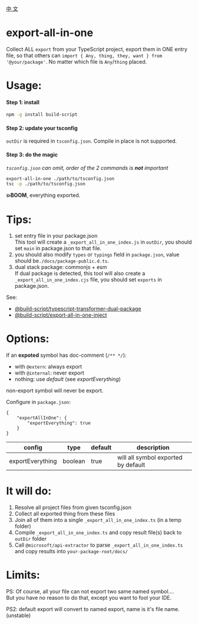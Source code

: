 [中 文](./README.cn.md)

# export-all-in-one

Collect ALL `export` from your TypeScript project, export them in ONE entry file, so that others can `import { Any, thing, they, want } from '@your/package'`. No matter which file is `Any`/`thing` placed.

# Usage:

#### Step 1: install

```bash
npm -g install build-script
```

#### Step 2: update your tsconfig

`outDir` is required in `tsconfig.json`. Compile in place is not supported.

#### Step 3: do the magic

_`tsconfig.json` can omit, order of the 2 commands is **not** important_

```sh
export-all-in-one ./path/to/tsconfig.json
tsc -p ./path/to/tsconfig.json
```

**💥BOOM**, everything exported.

# Tips:

1. set entry file in your package.json  
   This tool will create a `_export_all_in_one_index.js` in `outDir`, you should set `main` in package.json to that file.
1. you should also modify `types` or `typings` field in `package.json`, value should be`./docs/package-public.d.ts`.
1. dual stack package: commonjs + esm  
   If dual package is detected, this tool will also create a `_export_all_in_one_index.cjs` file, you should set `exports` in package.json.

See:

-   [@build-script/typescript-transformer-dual-package](https://www.npmjs.com/package/@build-script/typescript-transformer-dual-package)
-   [@build-script/export-all-in-one-inject](https://www.npmjs.com/package/@build-script/export-all-in-one-inject)

# Options:

If an **expoted** symbol has doc-comment (`/** */`):

-   with `@extern`: always export
-   with `@internal`: never export
-   nothing: use _default_ (see _exportEverything_)

non-export symbol will never be export.

Configure in `package.json`:

```jsonc
{
	"exportAllInOne": {
		"exportEverything": true
	}
}
```

| config           | type    | default | description                         |
| ---------------- | ------- | ------- | ----------------------------------- |
| exportEverything | boolean | true    | will all symbol exported by default |

# It will do:

1. Resolve all project files from given tsconfig.json
1. Collect all exported thing from these files
1. Join all of them into a single `_export_all_in_one_index.ts` (in a temp folder)
1. Compile `_export_all_in_one_index.ts` and copy result file(s) back to `outDir` folder
1. Call `@microsoft/api-extractor` to parse `_export_all_in_one_index.ts` and copy results into `your-package-root/docs/`

# Limits:

PS: Of course, all your file can not export two same named symbol....  
But you have no reason to do that, except you want to fool your IDE.

PS2: default export will convert to named export, name is it's file name. (unstable)
